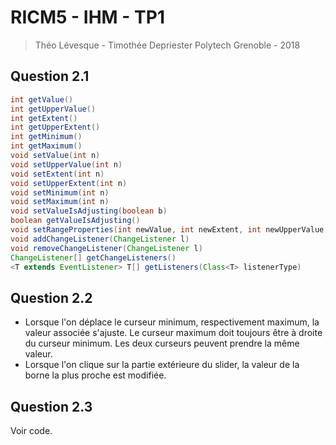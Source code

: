 # RICM5 - IHM - TP1

> Théo Lévesque - Timothée Depriester
> Polytech Grenoble - 2018

## Question 2.1

``` java
int getValue()
int getUpperValue()
int getExtent()
int getUpperExtent()
int getMinimum()
int getMaximum()
void setValue(int n)
void setUpperValue(int n)
void setExtent(int n)
void setUpperExtent(int n)
void setMinimum(int n)
void setMaximum(int n)
void setValueIsAdjusting(boolean b)
boolean getValueIsAdjusting()
void setRangeProperties(int newValue, int newExtent, int newUpperValue, int newUpperExtent, int newMin, int newMax, boolean adjusting)
void addChangeListener(ChangeListener l)
void removeChangeListener(ChangeListener l)
ChangeListener[] getChangeListeners()
<T extends EventListener> T[] getListeners(Class<T> listenerType)
```

## Question 2.2

- Lorsque l'on déplace le curseur minimum, respectivement maximum, la valeur associée s'ajuste. Le curseur maximum doit toujours être à droite du curseur minimum. Les deux curseurs peuvent prendre la même valeur.
- Lorsque l'on clique sur la partie extérieure du slider, la valeur de la borne la plus proche est modifiée.

## Question 2.3

Voir code.
